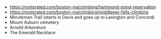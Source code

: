  - https://rootsrated.com/boston-ma/climbing/hammond-pond-reservation
 - https://rootsrated.com/boston-ma/climbing/middlesex-fells-climbing
 - Minuteman Trail (starts in Davis and goes up to Lexington and Concord)
 - Mount Auburn cemetery
 - Arnold Arboretum
 - The Emerald Necklace

